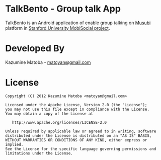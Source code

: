 TalkBento - Group talk App
===========================

TalkBento is an Android application of enable group talking on [Musubi][1] platform in [Stanford University MobiSocial project][2].


Developed By
============

Kazumine Matoba - <matoyan@gmail.com>



License
=======

    Copyright (C) 2012 Kazumine Matoba <matoyan@gmail.com>

    Licensed under the Apache License, Version 2.0 (the "License");
    you may not use this file except in compliance with the License.
    You may obtain a copy of the License at

       http://www.apache.org/licenses/LICENSE-2.0

    Unless required by applicable law or agreed to in writing, software
    distributed under the License is distributed on an "AS IS" BASIS,
    WITHOUT WARRANTIES OR CONDITIONS OF ANY KIND, either express or implied.
    See the License for the specific language governing permissions and
    limitations under the License.

 [1]: http://mobisocial.stanford.edu/musubi/
 [2]: http://mobisocial.stanford.edu/
